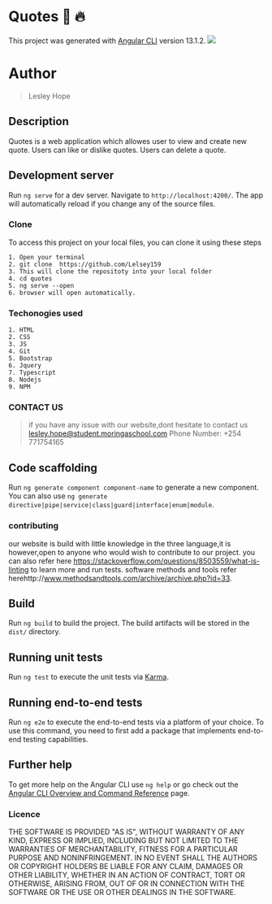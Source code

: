 # Quotes :100: :fire:

This project was generated with [Angular CLI](https://github.com/angular/angular-cli) version 13.1.2.
![](https://hourofcode.com/shared/images/fit-1200/hoc-cse-arrows.png )


# Author
> Lesley Hope


## Description
Quotes is a web application which allowes user to view and create new quote. 
Users can like or dislike quotes.
Users can delete a quote.


## Development server
Run `ng serve` for a dev server. Navigate to `http://localhost:4200/`. The app will automatically reload if you change any of the source files.

### Clone
To access this project on your local files, you can clone it using these steps
```
1. Open your terminal
2. git clone  https://github.com/Lelsey159
3. This will clone the repositoty into your local folder
4. cd quotes
5. ng serve --open
6. browser will open automatically.
```


### Techonogies used
```
1. HTML
2. CSS
3. JS
4. Git
5. Bootstrap
6. Jquery
7. Typescript
8. Nodejs
9. NPM
```

###  CONTACT US
> if you have any issue with our website,dont hesitate to contact us lesley.hope@student.moringaschool.com
> Phone Number: +254 771754165

## Code scaffolding

Run `ng generate component component-name` to generate a new component. You can also use `ng generate directive|pipe|service|class|guard|interface|enum|module`.

### contributing
our website is build with little knowledge in the three language,it is however,open to anyone who would wish to contribute to our project.
you can also refer here https://stackoverflow.com/questions/8503559/what-is-linting to learn more and run tests.
software methods and tools refer herehttp://www.methodsandtools.com/archive/archive.php?id=33.

## Build

Run `ng build` to build the project. The build artifacts will be stored in the `dist/` directory.

## Running unit tests

Run `ng test` to execute the unit tests via [Karma](https://karma-runner.github.io).

## Running end-to-end tests

Run `ng e2e` to execute the end-to-end tests via a platform of your choice. To use this command, you need to first add a package that implements end-to-end testing capabilities.

## Further help

To get more help on the Angular CLI use `ng help` or go check out the [Angular CLI Overview and Command Reference](https://angular.io/cli) page.

### Licence
THE SOFTWARE IS PROVIDED "AS IS", WITHOUT WARRANTY OF ANY KIND, EXPRESS OR IMPLIED, INCLUDING BUT NOT LIMITED TO THE WARRANTIES OF MERCHANTABILITY, FITNESS FOR A PARTICULAR PURPOSE AND NONINFRINGEMENT. IN NO EVENT SHALL THE AUTHORS OR COPYRIGHT HOLDERS BE LIABLE FOR ANY CLAIM, DAMAGES OR OTHER LIABILITY, WHETHER IN AN ACTION OF CONTRACT, TORT OR OTHERWISE, ARISING FROM, OUT OF OR IN CONNECTION WITH THE SOFTWARE OR THE USE OR OTHER DEALINGS IN THE SOFTWARE.

